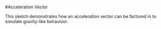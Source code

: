 #Acceleration Vector

This sketch demonstrates how an acceleration vector can be factored in to simulate gravity-like behaviour.